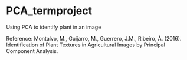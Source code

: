 # PCA_termproject
Using PCA to identify plant in an image


Reference: Montalvo, M., Guijarro, M., Guerrero, J.M., Ribeiro, Á. (2016). Identification of Plant Textures in Agricultural Images by Principal Component Analysis.

